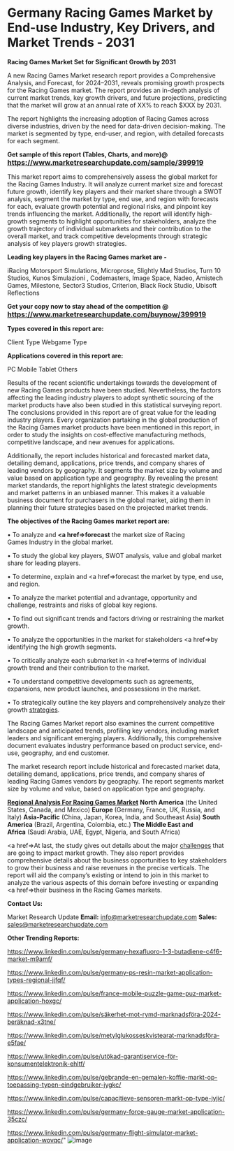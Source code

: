 # Germany Racing Games Market by End-use Industry, Key Drivers, and Market Trends - 2031

<strong>Racing Games Market Set for Significant Growth by 2031</strong>

A new Racing Games Market research report provides a Comprehensive Analysis, and Forecast, for 2024–2031, reveals promising growth prospects for the Racing Games market. The report provides an in-depth analysis of current market trends, key growth drivers, and future projections, predicting that the market will grow at an annual rate of XX% to reach $XXX by 2031.

The report highlights the increasing adoption of Racing Games across diverse industries, driven by the need for data-driven decision-making. The market is segmented by type, end-user, and region, with detailed forecasts for each segment.

<strong>Get sample of this report (Tables, Charts, and more)@ <a href=https://www.marketresearchupdate.com/sample/399919><font size=3 color=#0000ff>https://www.marketresearchupdate.com/sample/399919</font></a></strong>

This market report aims to comprehensively assess the global market for the Racing Games Industry. It will analyze current market size and forecast future growth, identify key players and their market share through a SWOT analysis, segment the market by type, end use, and region with forecasts for each, evaluate growth potential and regional risks, and pinpoint key trends influencing the market. Additionally, the report will identify high-growth segments to highlight opportunities for stakeholders, analyze the growth trajectory of individual submarkets and their contribution to the overall market, and track competitive developments through strategic analysis of key players growth strategies.

<strong>Leading key players in the Racing Games market are -</strong>

iRacing Motorsport Simulations, Microprose, Slightly Mad Studios, Turn 10 Studios, Kunos Simulazioni , Codemasters, Image Space, Nadeo, Amistech Games, Milestone, Sector3 Studios, Criterion, Black Rock Studio, Ubisoft Reflections

<strong>Get your copy now to stay ahead of the competition @ <a href=https://www.marketresearchupdate.com/buynow/399919><font size=3 color=#0000ff>https://www.marketresearchupdate.com/buynow/399919</font></a></strong>

<strong>Types covered in this report are:</strong>

Client Type
Webgame Type

<strong>Applications covered in this report are:</strong>

PC
Mobile
Tablet
Others

Results of the recent scientific undertakings towards the development of new Racing Games products have been studied. Nevertheless, the factors affecting the leading industry players to adopt synthetic sourcing of the market products have also been studied in this statistical surveying report. The conclusions provided in this report are of great value for the leading industry players. Every organization partaking in the global production of the Racing Games market products have been mentioned in this report, in order to study the insights on cost-effective manufacturing methods, competitive landscape, and new avenues for applications.

Additionally, the report includes historical and forecasted market data, detailing demand, applications, price trends, and company shares of leading vendors by geography. It segments the market size by volume and value based on application type and geography. By revealing the present market standards, the report highlights the latest strategic developments and market patterns in an unbiased manner. This makes it a valuable business document for purchasers in the global market, aiding them in planning their future strategies based on the projected market trends.

<strong>The objectives of the Racing Games market report are:</strong>

• To analyze and <strong><a href=><strong>forecast</strong></a></strong> the market size of Racing Games Industry in the global market.

• To study the global key players, SWOT analysis, value and global market share for leading players.

• To determine, explain and <a href=>forecast</a> the market by type, end use, and region.

• To analyze the market potential and advantage, opportunity and challenge, restraints and risks of global key regions.

• To find out significant trends and factors driving or restraining the market growth.

• To analyze the opportunities in the market for stakeholders <a href=>by</a> identifying the high growth segments.

• To critically analyze each submarket in <a href=>terms</a> of individual growth trend and their contribution to the market.

• To understand competitive developments such as agreements, expansions, new product launches, and possessions in the market.

• To strategically outline the key players and comprehensively analyze their growth <a href=ASDF881288>strategies</a>.

The Racing Games Market report also examines the current competitive landscape and anticipated trends, profiling key vendors, including market leaders and significant emerging players. Additionally, this comprehensive document evaluates industry performance based on product service, end-use, geography, and end customer.

The market research report include historical and forecasted market data, detailing demand, applications, price trends, and company shares of leading Racing Games vendors by geography. The report segments market size by volume and value, based on application type and geography.

<strong><u><b>Regional Analysis For Racing Games Market</b></u></strong>
<strong><b>North America</b></strong> (the United States, Canada, and Mexico)
<strong><b>Europe </b></strong>(Germany, France, UK, Russia, and Italy)
<strong><b>Asia-Pacific</b></strong> (China, Japan, Korea, India, and Southeast Asia)
<strong><b>South America</b></strong> (Brazil, Argentina, Colombia, etc.)
<strong><b>The Middle East and Africa</b></strong> (Saudi Arabia, UAE, Egypt, Nigeria, and South Africa)

<a href=>At last,</a> the study gives out details about the major <a href=ASDF991299>challenges</a> that are going to impact market growth. They also report provides comprehensive details about the business opportunities to key stakeholders to grow their business and raise revenues in the precise verticals. The report will aid the company’s existing or intend to join in this market to analyze the various aspects of this domain before investing or expanding <a href=>their</a> business in the Racing Games markets.

<strong>Contact Us:</strong>

Market Research Update
<strong>Email:</strong> info@marketresearchupdate.com
<strong>Sales:</strong> sales@marketresearchupdate.com

<strong>Other Trending Reports:</strong>

<a href=https://www.linkedin.com/pulse/germany-hexafluoro-1-3-butadiene-c4f6-market-m9amf/>https://www.linkedin.com/pulse/germany-hexafluoro-1-3-butadiene-c4f6-market-m9amf/</a>

<a href=https://www.linkedin.com/pulse/germany-ps-resin-market-application-types-regional-jjfqf/>https://www.linkedin.com/pulse/germany-ps-resin-market-application-types-regional-jjfqf/</a>

<a href=https://www.linkedin.com/pulse/france-mobile-puzzle-game-puz-market-application-hoxgc/>https://www.linkedin.com/pulse/france-mobile-puzzle-game-puz-market-application-hoxgc/</a>

<a href=https://www.linkedin.com/pulse/säkerhet-mot-rymd-marknadsföra-2024-beräknad-x3tne/>https://www.linkedin.com/pulse/säkerhet-mot-rymd-marknadsföra-2024-beräknad-x3tne/</a>

<a href=https://www.linkedin.com/pulse/metylglukosseskvistearat-marknadsföra-e5fae/>https://www.linkedin.com/pulse/metylglukosseskvistearat-marknadsföra-e5fae/</a>

<a href=https://www.linkedin.com/pulse/utökad-garantiservice-för-konsumentelektronik-ehltf/>https://www.linkedin.com/pulse/utökad-garantiservice-för-konsumentelektronik-ehltf/</a>

<a href=https://www.linkedin.com/pulse/gebrande-en-gemalen-koffie-markt-op-toepassing-typen-eindgebruiker-jygkc/>https://www.linkedin.com/pulse/gebrande-en-gemalen-koffie-markt-op-toepassing-typen-eindgebruiker-jygkc/</a>

<a href=https://www.linkedin.com/pulse/capacitieve-sensoren-markt-op-type-jyjic/>https://www.linkedin.com/pulse/capacitieve-sensoren-markt-op-type-jyjic/</a>

<a href=https://www.linkedin.com/pulse/germany-force-gauge-market-application-35czc/>https://www.linkedin.com/pulse/germany-force-gauge-market-application-35czc/</a>

<a href=https://www.linkedin.com/pulse/germany-flight-simulator-market-application-wovqc/>https://www.linkedin.com/pulse/germany-flight-simulator-market-application-wovqc/</a>"
![image](https://github.com/user-attachments/assets/9a3e5303-999f-438e-bc80-a6131dfb7b7c)
